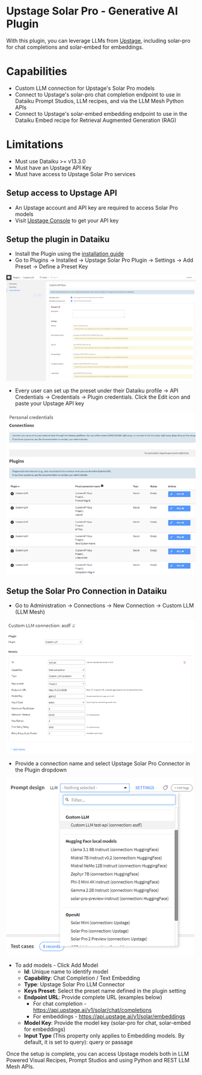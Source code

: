 # Upstage Solar Pro - Generative AI Plugin

With this plugin, you can leverage LLMs from [Upstage](https://upstage.ai), including solar-pro for chat completions and solar-embed for embeddings.

# Capabilities

- Custom LLM connection for Upstage's Solar Pro models
- Connect to Upstage's solar-pro chat completion endpoint to use in Dataiku Prompt Studios, LLM recipes, and via the LLM Mesh Python APIs
- Connect to Upstage's solar-embed embedding endpoint to use in the Dataiku Embed recipe for Retrieval Augmented Generation (RAG)

# Limitations

- Must use Dataiku >= v13.3.0
- Must have an Upstage API Key
- Must have access to Upstage Solar Pro services

## Setup access to Upstage API

- An Upstage account and API key are required to access Solar Pro models
- Visit [Upstage Console](https://console.upstage.ai) to get your API key

## Setup the plugin in Dataiku

- Install the Plugin using the [installation guide](https://doc.dataiku.com/dss/latest/plugins/installing.html)
- Go to Plugins → Installed → Upstage Solar Pro Plugin → Settings → Add Preset → Define a Preset Key

![api key preset screenshot](assets/api-key-preset-screenshot.png)

- Every user can set up the preset under their Dataiku profile → API Credentials → Credentials → Plugin credentials. Click the Edit icon and paste your Upstage API key

![credentials screenshot](assets/credentials-screenshot.png)

## Setup the Solar Pro Connection in Dataiku
- Go to Administration → Connections → New Connection → Custom LLM (LLM Mesh)

![new custom connection screenshot](assets/new-custom-connection-screenshot.png)

- Provide a connection name and select Upstage Solar Pro Connector in the Plugin dropdown

![custom upstage connection screenshot](assets/custom-upstage-connection.png)

- To add models - Click Add Model
    - **Id**: Unique name to identify model
    - **Capability**: Chat Completion / Text Embedding
    - **Type**: Upstage Solar Pro LLM Connector
    - **Keys Preset**: Select the preset name defined in the plugin setting
    - **Endpoint URL**: Provide complete URL (examples below)
        - For chat completion - https://api.upstage.ai/v1/solar/chat/completions
        - For embeddings - https://api.upstage.ai/v1/solar/embeddings
    - **Model Key**: Provide the model key (solar-pro for chat, solar-embed for embeddings)
    - **Input Type** (This property only applies to Embedding models. By default, it is set to query): query or passage

Once the setup is complete, you can access Upstage models both in LLM Powered Visual Recipes, Prompt Studios and using Python and REST LLM Mesh APIs. 